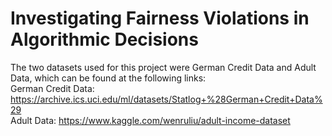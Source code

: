 # Investigating Fairness Violations in Algorithmic Decisions

The two datasets used for this project were German Credit Data and Adult Data, which can be found at the following links: <br/>
German Credit Data: https://archive.ics.uci.edu/ml/datasets/Statlog+%28German+Credit+Data%29 <br/>
Adult Data: https://www.kaggle.com/wenruliu/adult-income-dataset



